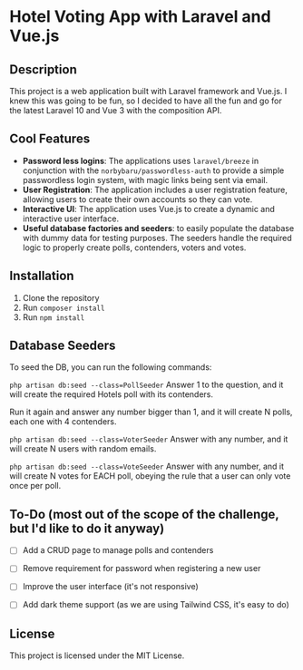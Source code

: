 # Hotel Voting App with Laravel and Vue.js

## Description

This project is a web application built with Laravel framework and Vue.js.
I knew this was going to be fun, so I decided to have all the fun and go for the latest Laravel 10 and Vue 3 with the composition API.

## Cool Features

- **Password less logins**: The applications uses `laravel/breeze` in conjunction with the `norbybaru/passwordless-auth` to provide a simple passwordless login system, with magic links being sent via email.
- **User Registration**: The application includes a user registration feature, allowing users to create their own accounts so they can vote.
- **Interactive UI**: The application uses Vue.js to create a dynamic and interactive user interface.
- **Useful database factories and seeders**: to easily populate the database with dummy data for testing purposes. The seeders handle the required logic to properly create polls, contenders, voters and votes.


## Installation

1. Clone the repository
2. Run `composer install`
3. Run `npm install`

## Database Seeders

To seed the DB, you can run the following commands:

```php artisan db:seed --class=PollSeeder```
Answer 1 to the question, and it will create the required Hotels poll with its contenders.

Run it again and answer any number bigger than 1, and it will create N polls, each one with 4 contenders.

```php artisan db:seed --class=VoterSeeder```
Answer with any number, and it will create N users with random emails.

```php artisan db:seed --class=VoteSeeder```
Answer with any number, and it will create N votes for EACH poll, obeying the rule that a user can only vote once per poll.


## To-Do (most out of the scope of the challenge, but I'd like to do it anyway)

- [ ] Add a CRUD page to manage polls and contenders
- [ ] Remove requirement for password when registering a new user
- [ ] Improve the user interface (it's not responsive)
- [ ] Add dark theme support (as we are using Tailwind CSS, it's easy to do)


## License

This project is licensed under the MIT License.
